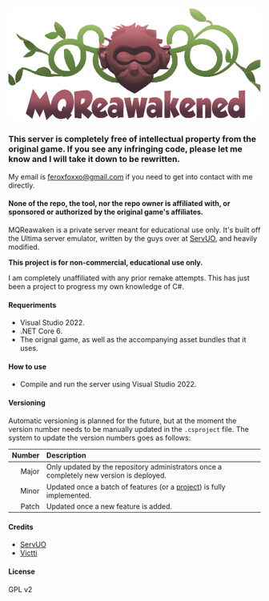 ![Logo](Banner.png?raw=true "MQReawakened")

### This server is completely free of intellectual property from the original game. If you see any infringing code, please let me know and I will take it down to be rewritten.

My email is feroxfoxxo@gmail.com if you need to get into contact with me directly.

#### None of the repo, the tool, nor the repo owner is affiliated with, or sponsored or authorized by the original game's affiliates.

MQReawaken is a private server meant for educational use only. It's built off the Ultima server emulator, written by the guys over at [ServUO](https://github.com/ServUO/ServUO/), and heavily modified.

**This project is for non-commercial, educational use only.**

I am completely unaffiliated with any prior remake attempts. This has just been a project to progress my own knowledge of C#.

#### Requeriments
- Visual Studio 2022.
- .NET Core 6.
- The orignal game, as well as the accompanying asset bundles that it uses.

#### How to use
- Compile and run the server using Visual Studio 2022.

#### Versioning

Automatic versioning is planned for the future, but at the moment the version number needs to be manually updated in the ``.csproject`` file. The system to update the version numbers goes as follows:

|Number|Description|
|--:|:--|
|Major|Only updated by the repository administrators once a completely new version is deployed.|
|Minor|Updated once a batch of features (or a [project](https://github.com/Frostrix/MQReawakened/projects)) is fully implemented.|
|Patch|Updated once a new feature is added.|

#### Credits
- <a href="https://github.com/ServUO/ServUO/">ServUO</a>
- <a href="https://github.com/victti/">Victti</a>

#### License
GPL v2
